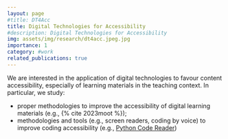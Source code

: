 ```yaml
---
layout: page
#title: DT4Acc
title: Digital Technologies for Accessibility
#description: Digital Technologies for Accessibility
img: assets/img/research/dt4acc.jpeg.jpg
importance: 1
category: #work
related_publications: true
---
```



We are interested in the application of digital technologies to favour content accessibility, especially of learning materials in the teaching context. In particular, we study:

* proper methodologies to improve the accessibility of digital learning materials (e.g., {% cite 2023moot %});
* methodologies and tools (e.g., screen readers, coding by voice) to improve coding accessibility (e.g., [Python Code Reader](https://github.com/mattia2602/python-code-reader/blob/main/README-EN.md))

